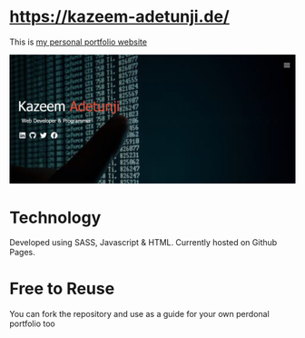 # https://kazeem-adetunji.de/

This is [my personal portfolio website](https://kazeem-adetunji.de/)

<img src="img/website1.png" alt="screenshot">

# Technology

Developed using SASS, Javascript & HTML. Currently hosted on Github Pages.

# Free to Reuse

You can fork the repository and use as a guide for your own perdonal portfolio too
